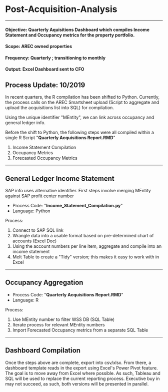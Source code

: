 # Post-Acquisition-Analysis
----------------------------

#### Objective: Quarterly Aquisitions Dashboard which compiles Income Statement and Occupancy metrics for the property portfolio.
#### Scope: AREC owned properties
#### Frequency: Quarterly ; transitioning to monthly
#### Output: Excel Dashboard sent to CFO
**Process Update: 10/2019**
---
In recent quarters, the R compilation has been shifted to Python. Currently, the process calls on the AREC Smartsheet upload (Script to aggregate and upload the acquisitions list into SQL) for compilation.

Using the unique identifier "MEntity", we can link across occupancy and general ledger info.

Before the shift to Python, the following steps were all compiled within a single R Script "**Quarterly Acquisitions Report.RMD**"
1. Income Statement Compilation
2. Occupancy Metrics
3. Forecasted Occupancy Metrics

---
General Ledger Income Statement
---
SAP info uses alternative identifier. First steps involve merging MEntity against SAP profit center number
 
* Process Code: "**Income_Statement_Compilation.py**"
* Language: Python

Process:
1. Connect to SAP SQL link
2. Wrangle data into a usable format based on pre-determined chart of accounts (Excel Doc)
3. Using the account numbers per line item, aggregate and compile into an income statement
4. Melt Table to create a "Tidy" version; this makes it easy to work with in Excel 

---
Occupancy Aggregation
---
* Process Code: "**Quarterly Acquisitions Report.RMD**"
* Language: R

Process:
1. Use MEntity number to filter WSS DB (SQL Table)
2. Iterate process for relevant MEntity numbers
3. Import Forecasted Occupancy metrics from a separate SQL Table 

---
Dashboard Compilation
---
Once the steps above are complete, export into csv/xlsx. From there, a dashboard template reads in the export using Excel's Power Pivot feature. The goal is to move away from Excel where possible. As such, Tableau and SQL will be used to replace the current reporting process. Executive buy in may not succeed, as such, both versions will be presented in parallel. 


